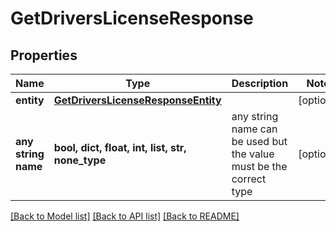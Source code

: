 # GetDriversLicenseResponse


## Properties
Name | Type | Description | Notes
------------ | ------------- | ------------- | -------------
**entity** | [**GetDriversLicenseResponseEntity**](GetDriversLicenseResponseEntity.md) |  | [optional] 
**any string name** | **bool, dict, float, int, list, str, none_type** | any string name can be used but the value must be the correct type | [optional]

[[Back to Model list]](../README.md#documentation-for-models) [[Back to API list]](../README.md#documentation-for-api-endpoints) [[Back to README]](../README.md)


